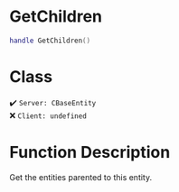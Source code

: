 # GetChildren
```lua
handle GetChildren()
```
# Class
✔️ `Server: CBaseEntity`  
❌ `Client: undefined`  

# Function Description
Get the entities parented to this entity.

